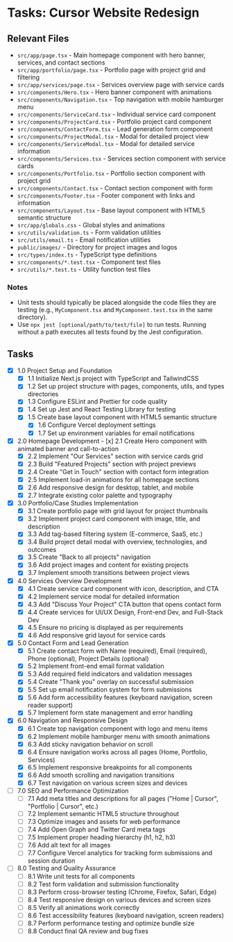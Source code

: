 # Tasks: Cursor Website Redesign

## Relevant Files

- `src/app/page.tsx` - Main homepage component with hero banner, services, and contact sections
- `src/app/portfolio/page.tsx` - Portfolio page with project grid and filtering
- `src/app/services/page.tsx` - Services overview page with service cards
- `src/components/Hero.tsx` - Hero banner component with animations
- `src/components/Navigation.tsx` - Top navigation with mobile hamburger menu
- `src/components/ServiceCard.tsx` - Individual service card component
- `src/components/ProjectCard.tsx` - Portfolio project card component
- `src/components/ContactForm.tsx` - Lead generation form component
- `src/components/ProjectModal.tsx` - Modal for detailed project view
- `src/components/ServiceModal.tsx` - Modal for detailed service information
- `src/components/Services.tsx` - Services section component with service cards
- `src/components/Portfolio.tsx` - Portfolio section component with project grid
- `src/components/Contact.tsx` - Contact section component with form
- `src/components/Footer.tsx` - Footer component with links and information
- `src/components/Layout.tsx` - Base layout component with HTML5 semantic structure
- `src/app/globals.css` - Global styles and animations
- `src/utils/validation.ts` - Form validation utilities
- `src/utils/email.ts` - Email notification utilities
- `public/images/` - Directory for project images and logos
- `src/types/index.ts` - TypeScript type definitions
- `src/components/*.test.tsx` - Component test files
- `src/utils/*.test.ts` - Utility function test files

### Notes

- Unit tests should typically be placed alongside the code files they are testing (e.g., `MyComponent.tsx` and `MyComponent.test.tsx` in the same directory).
- Use `npx jest [optional/path/to/test/file]` to run tests. Running without a path executes all tests found by the Jest configuration.

## Tasks

- [x] 1.0 Project Setup and Foundation
  - [x] 1.1 Initialize Next.js project with TypeScript and TailwindCSS
  - [x] 1.2 Set up project structure with pages, components, utils, and types directories
  - [x] 1.3 Configure ESLint and Prettier for code quality
  - [x] 1.4 Set up Jest and React Testing Library for testing
  - [x] 1.5 Create base layout component with HTML5 semantic structure
      - [x] 1.6 Configure Vercel deployment settings
      - [x] 1.7 Set up environment variables for email notifications
- [x] 2.0 Homepage Development
      - [x] 2.1 Create Hero component with animated banner and call-to-action
  - [x] 2.2 Implement "Our Services" section with service cards grid
  - [x] 2.3 Build "Featured Projects" section with project previews
  - [x] 2.4 Create "Get in Touch" section with contact form integration
  - [x] 2.5 Implement load-in animations for all homepage sections
  - [x] 2.6 Add responsive design for desktop, tablet, and mobile
  - [x] 2.7 Integrate existing color palette and typography
- [x] 3.0 Portfolio/Case Studies Implementation
  - [x] 3.1 Create portfolio page with grid layout for project thumbnails
  - [x] 3.2 Implement project card component with image, title, and description
  - [x] 3.3 Add tag-based filtering system (E-commerce, SaaS, etc.)
  - [x] 3.4 Build project detail modal with overview, technologies, and outcomes
  - [x] 3.5 Create "Back to all projects" navigation
  - [x] 3.6 Add project images and content for existing projects
  - [x] 3.7 Implement smooth transitions between project views
- [x] 4.0 Services Overview Development
  - [x] 4.1 Create service card component with icon, description, and CTA
  - [x] 4.2 Implement service modal for detailed information
  - [x] 4.3 Add "Discuss Your Project" CTA button that opens contact form
  - [x] 4.4 Create services for UI/UX Design, Front-end Dev, and Full-Stack Dev
  - [x] 4.5 Ensure no pricing is displayed as per requirements
  - [x] 4.6 Add responsive grid layout for service cards
- [x] 5.0 Contact Form and Lead Generation
  - [x] 5.1 Create contact form with Name (required), Email (required), Phone (optional), Project Details (optional)
  - [x] 5.2 Implement front-end email format validation
  - [x] 5.3 Add required field indicators and validation messages
  - [x] 5.4 Create "Thank you" overlay on successful submission
  - [x] 5.5 Set up email notification system for form submissions
  - [x] 5.6 Add form accessibility features (keyboard navigation, screen reader support)
  - [x] 5.7 Implement form state management and error handling
- [x] 6.0 Navigation and Responsive Design
  - [x] 6.1 Create top navigation component with logo and menu items
  - [x] 6.2 Implement mobile hamburger menu with smooth animations
  - [x] 6.3 Add sticky navigation behavior on scroll
  - [x] 6.4 Ensure navigation works across all pages (Home, Portfolio, Services)
  - [x] 6.5 Implement responsive breakpoints for all components
  - [x] 6.6 Add smooth scrolling and navigation transitions
  - [x] 6.7 Test navigation on various screen sizes and devices
- [ ] 7.0 SEO and Performance Optimization
  - [ ] 7.1 Add meta titles and descriptions for all pages ("Home | Cursor", "Portfolio | Cursor", etc.)
  - [ ] 7.2 Implement semantic HTML5 structure throughout
  - [ ] 7.3 Optimize images and assets for web performance
  - [ ] 7.4 Add Open Graph and Twitter Card meta tags
  - [ ] 7.5 Implement proper heading hierarchy (h1, h2, h3)
  - [ ] 7.6 Add alt text for all images
  - [ ] 7.7 Configure Vercel analytics for tracking form submissions and session duration
- [ ] 8.0 Testing and Quality Assurance
  - [ ] 8.1 Write unit tests for all components
  - [ ] 8.2 Test form validation and submission functionality
  - [ ] 8.3 Perform cross-browser testing (Chrome, Firefox, Safari, Edge)
  - [ ] 8.4 Test responsive design on various devices and screen sizes
  - [ ] 8.5 Verify all animations work correctly
  - [ ] 8.6 Test accessibility features (keyboard navigation, screen readers)
  - [ ] 8.7 Perform performance testing and optimize bundle size
  - [ ] 8.8 Conduct final QA review and bug fixes
